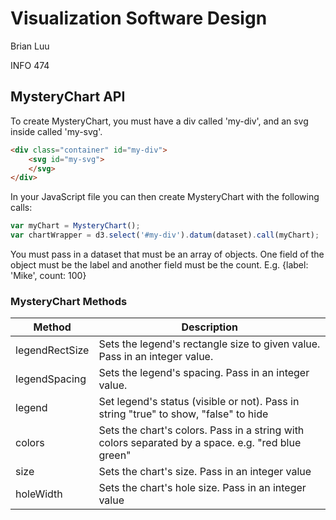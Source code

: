 # Visualization Software Design


Brian Luu

INFO 474


## MysteryChart API 

To create MysteryChart, you must have a div called 'my-div', and an svg inside called 'my-svg'.

``` html
<div class="container" id="my-div">
	<svg id="my-svg">
	</svg>
</div>
```

In your JavaScript file you can then create MysteryChart with the following calls:

```javascript
var myChart = MysteryChart();
var chartWrapper = d3.select('#my-div').datum(dataset).call(myChart);
```

You must pass in a dataset that must be an array of objects. One field of the object must be the label and another field must be the count. E.g. {label: 'Mike', count: 100}


### MysteryChart Methods

| Method | Description |
| ------ | ----------- |
| legendRectSize | Sets the legend's rectangle size to given value. Pass in an integer value. |
| legendSpacing | Sets the legend's spacing. Pass in an integer value. |
| legend | Set legend's status (visible or not). Pass in string "true" to show, "false" to hide |
| colors | Sets the chart's colors. Pass in a string with colors separated by a space. e.g. "red blue green" |
| size | Sets the chart's size. Pass in an integer value |
| holeWidth | Sets the chart's hole size. Pass in an integer value |
